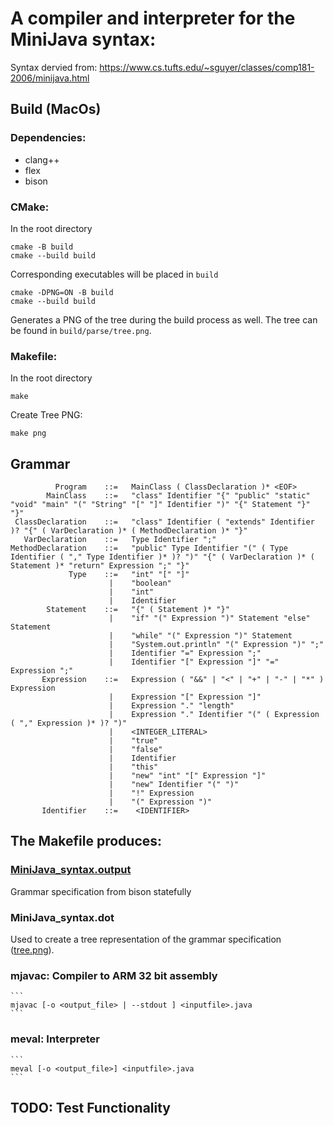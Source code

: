 
# A compiler and interpreter for the MiniJava syntax:

Syntax dervied from: https://www.cs.tufts.edu/~sguyer/classes/comp181-2006/minijava.html

## Build (MacOs)
### Dependencies:
* clang++
* flex
* bison

### CMake:
In the root directory
```
cmake -B build
cmake --build build
```

Corresponding executables will be placed in `build`

```
cmake -DPNG=ON -B build
cmake --build build
```
Generates a PNG of the tree during the build process as well. The tree can be found in `build/parse/tree.png`.

### Makefile:
In the root directory

```
make
```

Create Tree PNG:

```
make png
```

[comment]: <> (This is a comment, it will not be included)

## Grammar
```
          Program    ::=   MainClass ( ClassDeclaration )* <EOF>  
        MainClass    ::=   "class" Identifier "{" "public" "static" "void" "main" "(" "String" "[" "]" Identifier ")" "{" Statement "}" "}"  
 ClassDeclaration    ::=   "class" Identifier ( "extends" Identifier )? "{" ( VarDeclaration )* ( MethodDeclaration )* "}"  
   VarDeclaration    ::=   Type Identifier ";"  
MethodDeclaration    ::=   "public" Type Identifier "(" ( Type Identifier ( "," Type Identifier )* )? ")" "{" ( VarDeclaration )* ( Statement )* "return" Expression ";" "}"  
             Type    ::=   "int" "[" "]"  
                      |    "boolean"
                      |    "int"
                      |    Identifier
        Statement    ::=   "{" ( Statement )* "}"
                      |    "if" "(" Expression ")" Statement "else" Statement
                      |    "while" "(" Expression ")" Statement
                      |    "System.out.println" "(" Expression ")" ";"
                      |    Identifier "=" Expression ";"
                      |    Identifier "[" Expression "]" "=" Expression ";"
       Expression    ::=   Expression ( "&&" | "<" | "+" | "-" | "*" ) Expression
                      |    Expression "[" Expression "]"
                      |    Expression "." "length"
                      |    Expression "." Identifier "(" ( Expression ( "," Expression )* )? ")"
                      |    <INTEGER_LITERAL>
                      |    "true"
                      |    "false"
                      |    Identifier
                      |    "this"
                      |    "new" "int" "[" Expression "]"
                      |    "new" Identifier "(" ")"
                      |    "!" Expression
                      |    "(" Expression ")"
       Identifier    ::=    <IDENTIFIER>
```

## The Makefile produces:
### [MiniJava_syntax.output](doc/MiniJava_syntax.output)
    
Grammar specification from bison statefully

### MiniJava_syntax.dot 

Used to create a tree representation of the grammar specification ([tree.png](doc/tree.png)).

### mjavac: Compiler to ARM 32 bit assembly 

    ```
    mjavac [-o <output_file> | --stdout ] <inputfile>.java
    ```

### meval:  Interpreter

    ```
    meval [-o <output_file>] <inputfile>.java
    ```
## TODO: Test Functionality
